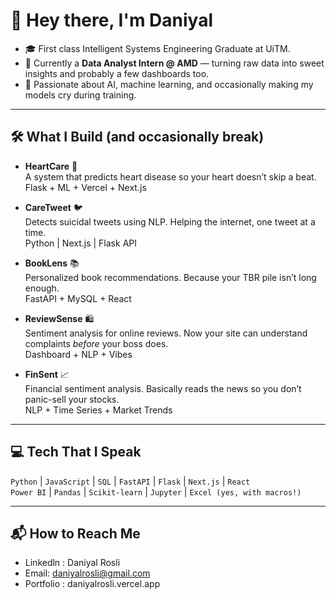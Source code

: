 # 👋 Hey there, I'm Daniyal

- 🎓 First class Intelligent Systems Engineering Graduate at UiTM.
- 💼 Currently a **Data Analyst Intern @ AMD** — turning raw data into sweet insights and probably a few dashboards too.  
- 🧠 Passionate about AI, machine learning, and occasionally making my models cry during training.  

---

## 🛠 What I Build (and occasionally break)

- **HeartCare** 💓  
  A system that predicts heart disease so your heart doesn’t skip a beat.  
  Flask + ML + Vercel + Next.js

- **CareTweet** 🐦  
  Detects suicidal tweets using NLP. Helping the internet, one tweet at a time.  
  Python | Next.js | Flask API

- **BookLens** 📚  
  Personalized book recommendations. Because your TBR pile isn’t long enough.  
  FastAPI + MySQL + React

- **ReviewSense** 🛍️  
  Sentiment analysis for online reviews. Now your site can understand complaints *before* your boss does.  
  Dashboard + NLP + Vibes

- **FinSent** 📈  
  Financial sentiment analysis. Basically reads the news so you don’t panic-sell your stocks.  
  NLP + Time Series + Market Trends

---

## 💻 Tech That I Speak

`Python` | `JavaScript` | `SQL` | `FastAPI` | `Flask` | `Next.js` | `React`  
`Power BI` | `Pandas` | `Scikit-learn` | `Jupyter` | `Excel (yes, with macros!)`

---


## 📬 How to Reach Me 

- Linkedln : Daniyal Rosli
- Email: daniyalrosli@gmail.com  
- Portfolio : daniyalrosli.vercel.app
